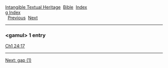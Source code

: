 [Intangible Textual Heritage](../../index)  [Bible](../index) 
[Index](index)   
[g Index](_g_)  
  [Previous](c04623)  [Next](c04625) 

------------------------------------------------------------------------

### &lt;gamul&gt; 1 entry

[Ch1 24:17](../kjv/ch1024.htm#017)  

------------------------------------------------------------------------

[Next: gap (1)](c04625)
